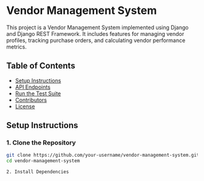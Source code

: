 # Vendor Management System

This project is a Vendor Management System implemented using Django and Django REST Framework. It includes features for managing vendor profiles, tracking purchase orders, and calculating vendor performance metrics.

## Table of Contents

- [Setup Instructions](#setup-instructions)
- [API Endpoints](#api-endpoints)
- [Run the Test Suite](#run-the-test-suite)
- [Contributors](#contributors)
- [License](#license)

## Setup Instructions

### 1. Clone the Repository

```bash
git clone https://github.com/your-username/vendor-management-system.git
cd vendor-management-system

2. Install Dependencies

